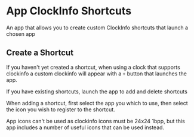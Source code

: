 # App ClockInfo Shortcuts

An app that allows you to create custom ClockInfo shortcuts that launch a chosen app

## Create a Shortcut
If you haven't yet created a shortcut, when using a clock that supports clockinfo a custom clockinfo will appear with a ``+`` button that launches the app.

If you have existing shortcuts, launch the app to add and delete shortcuts

When adding a shortcut, first select the app you which to use, then select the icon you wish to register to the shortcut.

App icons can't be used as clockinfo icons must be 24x24 1bpp, but this app includes a number of useful icons that can be used instead.